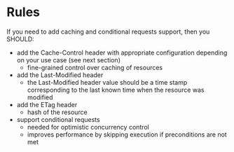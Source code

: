 # Rules
If you need to add caching and conditional requests support, then you SHOULD:
* add the Cache-Control header with appropriate configuration depending on your use case (see next section)
  * fine-grained control over caching of resources
* add the Last-Modified header
  * the Last-Modified header value should be a time stamp corresponding to the last known time when the resource was modified
* add the ETag header
  * hash of the resource
* support conditional requests
  * needed for optimistic concurrency control
  * improves performance by skipping execution if preconditions are not met